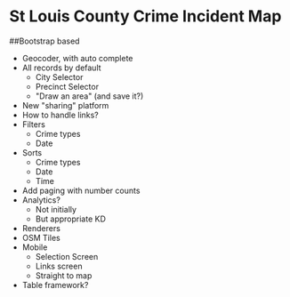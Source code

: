 St Louis County Crime Incident Map
======

##Bootstrap based
* Geocoder, with auto complete
* All records by default
    - City Selector
    - Precinct Selector
    - "Draw an area" (and save it?)
* New "sharing" platform
* How to handle links?
* Filters
  - Crime types
  - Date
* Sorts
  - Crime types
  - Date
  - Time 
* Add paging with number counts
* Analytics?
    - Not initially
    - But appropriate KD
* Renderers
* OSM Tiles
* Mobile
    - Selection Screen
    - Links screen
    - Straight to map
* Table framework?
